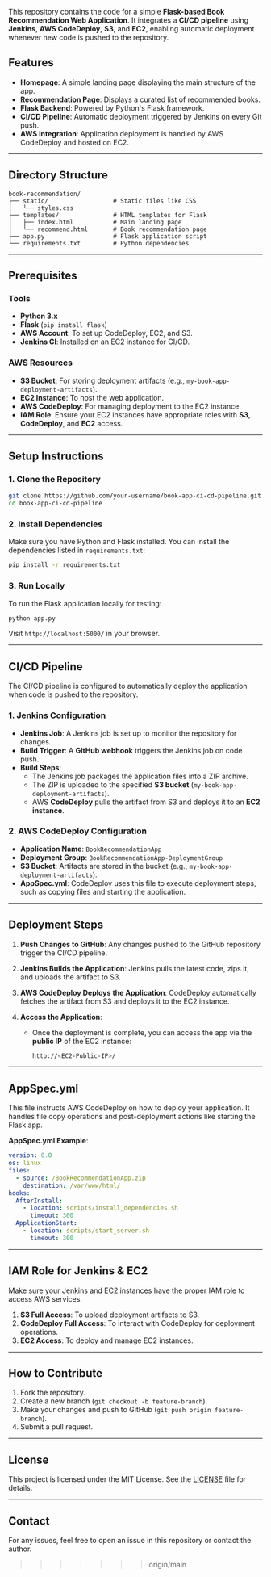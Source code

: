 
This repository contains the code for a simple **Flask-based Book Recommendation Web Application**. It integrates a **CI/CD pipeline** using **Jenkins**, **AWS CodeDeploy**, **S3**, and **EC2**, enabling automatic deployment whenever new code is pushed to the repository.

## Features


- **Homepage**: A simple landing page displaying the main structure of the app.
- **Recommendation Page**: Displays a curated list of recommended books.
- **Flask Backend**: Powered by Python's Flask framework.
- **CI/CD Pipeline**: Automatic deployment triggered by Jenkins on every Git push.
- **AWS Integration**: Application deployment is handled by AWS CodeDeploy and hosted on EC2.

---

## Directory Structure
```
book-recommendation/
├── static/                  # Static files like CSS
│   └── styles.css
├── templates/               # HTML templates for Flask
│   ├── index.html           # Main landing page
│   └── recommend.html       # Book recommendation page
├── app.py                   # Flask application script
└── requirements.txt         # Python dependencies
```

---

## Prerequisites
### Tools
- **Python 3.x**
- **Flask** (`pip install flask`)
- **AWS Account**: To set up CodeDeploy, EC2, and S3.
- **Jenkins CI**: Installed on an EC2 instance for CI/CD.

### AWS Resources
- **S3 Bucket**: For storing deployment artifacts (e.g., `my-book-app-deployment-artifacts`).
- **EC2 Instance**: To host the web application.
- **AWS CodeDeploy**: For managing deployment to the EC2 instance.
- **IAM Role**: Ensure your EC2 instances have appropriate roles with **S3**, **CodeDeploy**, and **EC2** access.

---

## Setup Instructions

### 1. **Clone the Repository**
```bash
git clone https://github.com/your-username/book-app-ci-cd-pipeline.git
cd book-app-ci-cd-pipeline
```

### 2. **Install Dependencies**
Make sure you have Python and Flask installed. You can install the dependencies listed in `requirements.txt`:
```bash
pip install -r requirements.txt
```

### 3. **Run Locally**
To run the Flask application locally for testing:
```bash
python app.py
```
Visit `http://localhost:5000/` in your browser.

---

## CI/CD Pipeline

The CI/CD pipeline is configured to automatically deploy the application when code is pushed to the repository.

### 1. **Jenkins Configuration**
- **Jenkins Job**: A Jenkins job is set up to monitor the repository for changes.
- **Build Trigger**: A **GitHub webhook** triggers the Jenkins job on code push.
- **Build Steps**:
  - The Jenkins job packages the application files into a ZIP archive.
  - The ZIP is uploaded to the specified **S3 bucket** (`my-book-app-deployment-artifacts`).
  - AWS **CodeDeploy** pulls the artifact from S3 and deploys it to an **EC2 instance**.

### 2. **AWS CodeDeploy Configuration**
- **Application Name**: `BookRecommendationApp`
- **Deployment Group**: `BookRecommendationApp-DeploymentGroup`
- **S3 Bucket**: Artifacts are stored in the bucket (e.g., `my-book-app-deployment-artifacts`).
- **AppSpec.yml**: CodeDeploy uses this file to execute deployment steps, such as copying files and starting the application.

---

## Deployment Steps

1. **Push Changes to GitHub**:
   Any changes pushed to the GitHub repository trigger the CI/CD pipeline.

2. **Jenkins Builds the Application**:
   Jenkins pulls the latest code, zips it, and uploads the artifact to S3.

3. **AWS CodeDeploy Deploys the Application**:
   CodeDeploy automatically fetches the artifact from S3 and deploys it to the EC2 instance.

4. **Access the Application**:
   - Once the deployment is complete, you can access the app via the **public IP** of the EC2 instance:
     ```bash
     http://<EC2-Public-IP>/
     ```

---

## AppSpec.yml

This file instructs AWS CodeDeploy on how to deploy your application. It handles file copy operations and post-deployment actions like starting the Flask app.

**AppSpec.yml Example**:
```yaml
version: 0.0
os: linux
files:
  - source: /BookRecommendationApp.zip
    destination: /var/www/html/
hooks:
  AfterInstall:
    - location: scripts/install_dependencies.sh
      timeout: 300
  ApplicationStart:
    - location: scripts/start_server.sh
      timeout: 300
```

---

## IAM Role for Jenkins & EC2

Make sure your Jenkins and EC2 instances have the proper IAM role to access AWS services.

1. **S3 Full Access**: To upload deployment artifacts to S3.
2. **CodeDeploy Full Access**: To interact with CodeDeploy for deployment operations.
3. **EC2 Access**: To deploy and manage EC2 instances.

---

## How to Contribute
1. Fork the repository.
2. Create a new branch (`git checkout -b feature-branch`).
3. Make your changes and push to GitHub (`git push origin feature-branch`).
4. Submit a pull request.

---

## License
This project is licensed under the MIT License. See the [LICENSE](LICENSE) file for details.

---

## Contact
For any issues, feel free to open an issue in this repository or contact the author.
>>>>>>> origin/main
